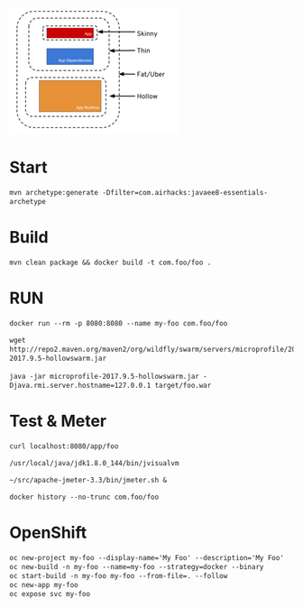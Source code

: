 
![alt text](https://github.com/eformat/microprofile-holloswarm-example/blob/master/image/The-Skinny-on-Fat-Thin-Hollow-and-Uber-300x225.png "holloswarm skinny")

# Start
```
mvn archetype:generate -Dfilter=com.airhacks:javaee8-essentials-archetype
```

# Build
```
mvn clean package && docker build -t com.foo/foo .
```

# RUN
```
docker run --rm -p 8080:8080 --name my-foo com.foo/foo
```

```
wget http://repo2.maven.org/maven2/org/wildfly/swarm/servers/microprofile/2017.9.5/microprofile-2017.9.5-hollowswarm.jar

java -jar microprofile-2017.9.5-hollowswarm.jar -Djava.rmi.server.hostname=127.0.0.1 target/foo.war
```

# Test & Meter
```
curl localhost:8080/app/foo
```

```
/usr/local/java/jdk1.8.0_144/bin/jvisualvm
```

```
~/src/apache-jmeter-3.3/bin/jmeter.sh &
```

```
docker history --no-trunc com.foo/foo
```

# OpenShift
```
oc new-project my-foo --display-name='My Foo' --description='My Foo'
oc new-build -n my-foo --name=my-foo --strategy=docker --binary
oc start-build -n my-foo my-foo --from-file=. --follow
oc new-app my-foo
oc expose svc my-foo
```
